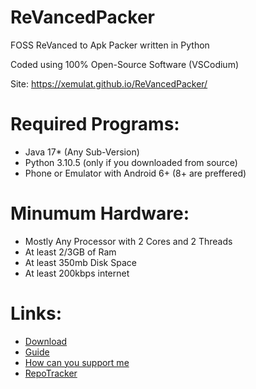 # ReVancedPacker
FOSS ReVanced to Apk Packer written in Python

Coded using 100% Open-Source Software (VSCodium)

Site: https://xemulat.github.io/ReVancedPacker/

# Required Programs:
- Java 17* (Any Sub-Version)
- Python 3.10.5 (only if you downloaded from source)
- Phone or Emulator with Android 6+ (8+ are preffered)

# Minumum Hardware:
- Mostly Any Processor with 2 Cores and 2 Threads
- At least 2/3GB of Ram
- At least 350mb Disk Space
- At least 200kbps internet

# Links:
- [Download](https://github.com/xemulat/ReVancedPacker/releases)
- [Guide](https://github.com/xemulat/ReVancedPacker/wiki/How-to-use-this-program-(guide))
- [How can you support me](https://github.com/xemulat/ReVancedPacker/wiki/How-can-you-support-me)
- [RepoTracker](https://repo-tracker.com/r/gh/xemulat/ReVancedPacker)
